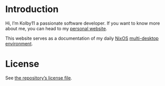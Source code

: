 # Introduction

Hi, I’m Kolby11 a passionate software developer. If you want to know more about me, you can head to my [personal website](https://kollarmartin.com).

This website serves as a documentation of my daily [NixOS](https://nixos.org/) [multi-desktop environment](./introduction/multi-desktop-environment.md).

# License

See [the repository’s license file](/LICENSE.md).